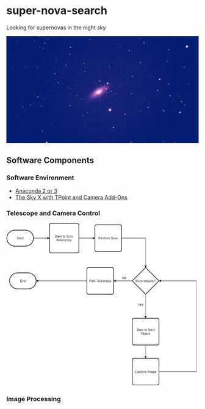 # super-nova-search

Looking for supernovas in the night sky

![NGC2841 (no post-processing)](images/NGC2841.png)

## Software Components

### Software Environment
- [Anaconda 2 or 3](https://www.continuum.io/downloads)
- [The Sky X with TPoint and Camera Add-Ons](http://www.bisque.com/sc/pages/TheSkyX-Professional-Edition.aspx)

### Telescope and Camera Control

![Telescope and Camera Control](Flowcharts/TelCam%20Flowchart.png)


### Image Processing


